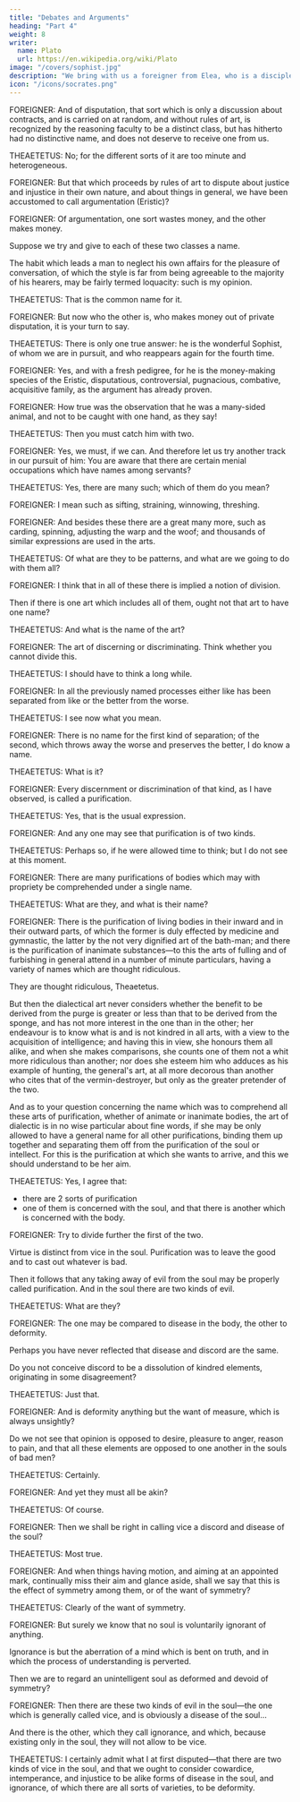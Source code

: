 ```yaml
---
title: "Debates and Arguments"
heading: "Part 4"
weight: 8
writer:
  name: Plato
  url: https://en.wikipedia.org/wiki/Plato
image: "/covers/sophist.jpg"
description: "We bring with us a foreigner from Elea, who is a disciple of Parmenides and Zeno, and a true philosopher"
icon: "/icons/socrates.png"
---
```



FOREIGNER: And of disputation, that sort which is only a discussion about contracts, and is carried on at random, and without rules of art, is recognized by the reasoning faculty to be a distinct class, but has hitherto had no distinctive name, and does not deserve to receive one from us.

THEAETETUS: No; for the different sorts of it are too minute and heterogeneous.

FOREIGNER: But that which proceeds by rules of art to dispute about justice and injustice in their own nature, and about things in general, we have been accustomed to call argumentation (Eristic)?

FOREIGNER: Of argumentation, one sort wastes money, and the other makes money. 

Suppose we try and give to each of these two classes a name.

The habit which leads a man to neglect his own affairs for the pleasure of conversation, of which the style is far from being agreeable to the majority of his hearers, may be fairly termed loquacity: such is my opinion.

THEAETETUS: That is the common name for it.

FOREIGNER: But now who the other is, who makes money out of private disputation, it is your turn to say.

THEAETETUS: There is only one true answer: he is the wonderful Sophist, of whom we are in pursuit, and who reappears again for the fourth time.

FOREIGNER: Yes, and with a fresh pedigree, for he is the money-making species of the Eristic, disputatious, controversial, pugnacious, combative, acquisitive family, as the argument has already proven.

FOREIGNER: How true was the observation that he was a many-sided animal, and not to be caught with one hand, as they say!

THEAETETUS: Then you must catch him with two.

FOREIGNER: Yes, we must, if we can. And therefore let us try another track in our pursuit of him: You are aware that there are certain menial occupations which have names among servants?

THEAETETUS: Yes, there are many such; which of them do you mean?

FOREIGNER: I mean such as sifting, straining, winnowing, threshing.

FOREIGNER: And besides these there are a great many more, such as carding, spinning, adjusting the warp and the woof; and thousands of similar expressions are used in the arts.

THEAETETUS: Of what are they to be patterns, and what are we going to do with them all?

FOREIGNER: I think that in all of these there is implied a notion of division.

Then if there is one art which includes all of them, ought not that art to have one name?

THEAETETUS: And what is the name of the art?

FOREIGNER: The art of discerning or discriminating. Think whether you cannot divide this.

THEAETETUS: I should have to think a long while.

FOREIGNER: In all the previously named processes either like has been separated from like or the better from the worse.

THEAETETUS: I see now what you mean.

FOREIGNER: There is no name for the first kind of separation; of the second, which throws away the worse and preserves the better, I do know a name.

THEAETETUS: What is it?

FOREIGNER: Every discernment or discrimination of that kind, as I have observed, is called a purification.

THEAETETUS: Yes, that is the usual expression.

FOREIGNER: And any one may see that purification is of two kinds.

THEAETETUS: Perhaps so, if he were allowed time to think; but I do not see at this moment.

FOREIGNER: There are many purifications of bodies which may with propriety be comprehended under a single name.

THEAETETUS: What are they, and what is their name?

FOREIGNER: There is the purification of living bodies in their inward and in their outward parts, of which the former is duly effected by medicine and gymnastic, the latter by the not very dignified art of the bath-man; and there is the purification of inanimate substances—to this the arts of fulling and of furbishing in general attend in a number of minute particulars, having a variety of names which are thought ridiculous.

They are thought ridiculous, Theaetetus.

But then the dialectical art never considers whether the benefit to be derived from the purge is greater or less than that to be derived from the sponge, and has not more interest in the one than in the other; her endeavour is to know what is and is not kindred in all arts, with a view to the acquisition of intelligence; and having this in view, she honours them all alike, and when she makes comparisons, she counts one of them not a whit more ridiculous than another; nor does she esteem him who adduces as his example of hunting, the general's art, at all more decorous than another who cites that of the vermin-destroyer, but only as the greater pretender of the two.

And as to your question concerning the name which was to comprehend all these arts of purification, whether of animate or inanimate bodies, the art of dialectic is in no wise particular about fine words, if she may be only allowed to have a general name for all other purifications, binding them up together and separating them off from the purification of the soul or intellect. For this is the purification at which she wants to arrive, and this we should understand to be her aim.

THEAETETUS: Yes, I agree that:
- there are 2 sorts of purification
- one of them is concerned with the soul, and that there is another which is concerned with the body.

FOREIGNER: Try to divide further the first of the two.

Virtue is distinct from vice in the soul. Purification was to leave the good and to cast out whatever is bad.

Then it follows that any taking away of evil from the soul may be properly called purification. And in the soul there are two kinds of evil.

THEAETETUS: What are they?

FOREIGNER: The one may be compared to disease in the body, the other to deformity.

Perhaps you have never reflected that disease and discord are the same.

Do you not conceive discord to be a dissolution of kindred elements, originating in some disagreement?

THEAETETUS: Just that.

FOREIGNER: And is deformity anything but the want of measure, which is always unsightly?

Do we not see that opinion is opposed to desire, pleasure to anger, reason to pain, and that all these elements are opposed to one another in the souls of bad men?

THEAETETUS: Certainly.

FOREIGNER: And yet they must all be akin?

THEAETETUS: Of course.

FOREIGNER: Then we shall be right in calling vice a discord and disease of the soul?

THEAETETUS: Most true.

FOREIGNER: And when things having motion, and aiming at an appointed mark, continually miss their aim and glance aside, shall we say that this is the effect of symmetry among them, or of the want of symmetry?

THEAETETUS: Clearly of the want of symmetry.

FOREIGNER: But surely we know that no soul is voluntarily ignorant of anything.

Ignorance is but the aberration of a mind which is bent on truth, and in which the process of understanding is perverted.

Then we are to regard an unintelligent soul as deformed and devoid of symmetry?

FOREIGNER: Then there are these two kinds of evil in the soul—the one which is generally called vice, and is obviously a disease of the soul...

And there is the other, which they call ignorance, and which, because existing only in the soul, they will not allow to be vice.


THEAETETUS: I certainly admit what I at first disputed—that there are two kinds of vice in the soul, and that we ought to consider cowardice, intemperance, and injustice to be alike forms of disease in the soul, and ignorance, of which there are all sorts of varieties, to be deformity.

